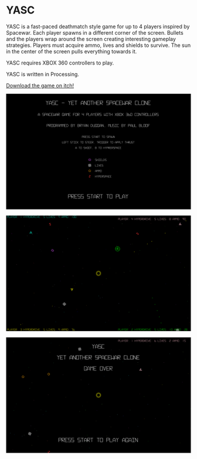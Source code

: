 YASC
====

YASC is a fast-paced deathmatch style game for up to 4 players inspired by Spacewar. Each player spawns in a different corner of the screen. Bullets and the players wrap around the screen creating interesting gameplay strategies. Players must acquire ammo, lives and shields to survive. The sun in the center of the screen pulls everything towards it.

YASC requires XBOX 360 controllers to play.

YASC is written in Processing.

[Download the game on itch!](https://skooter500.itch.io/yasc)

![](screenshots/1.png)

![](screenshots/2.png)

![](screenshots/3.png)